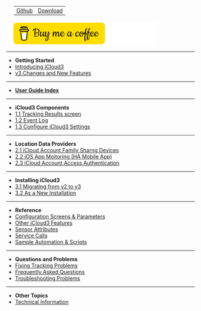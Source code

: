<nav>
  <table style="padding: 10px 0 5px 20px;">
    <tr>
      <td>
        <a href="https://github.com/gcobb321/icloud3_v3" class="button-base">Github</a>
      </td>
      <td>
        <a href="https://github.com/gcobb321/icloud3_v3/releases" class="button-base">Download</a>
      </td>
    </tr>
  </table>
</nav>

<a href="https://www.buymeacoffee.com/gcobb321" target="_blank"><img src="images/buymeacoffee-sidebar.png"/></a>


------
- **Getting Started**
- [Introducing iCloud3](chapters/0.1-introduction.md)
- [v3 Changes and New Features](chapters/0.2-change-log-v3.md)

------
- [**User Guide Index**](chapters/0.3-index.md)

------
- **iCloud3 Components**
- [1.1 Tracking Results screen](chapters/1.1-tracking-results-screen.md)
- [1.2 Event Log](chapters/1.2-event-log.md)
- [1.3 Configure iCloud3 Settings](chapters/1.3-configure-settings.md)

------
- **Location Data Providers**
- [2.1 iCloud Account Family Sharng Devices](chapters/2.1-icloud-account.md)
- [2.2 iOS App Moitoring (HA Mobile App)](chapters/2.3-ios-app.md)
- [2.3 iCloud Account Access Authentication](chapters/2.2-apple-id-verification.md)

------
- **Installing iCloud3**
- [3.1 Migrating from v2 to v3](chapters/3.1-migrating-v2-to-v3.md)
- [3.2 As a New Installation](chapters/3.2-installing-and-configuring.md)
  
------
- **Reference**
- [Configuration Screens & Parameters](chapters/7.1-config-parms.md)
- [Other iCloud3 Features](chapters/7.2-other-topics.md)
- [Sensor Attributes](chapters/7.3-attributes.md)
- [Service Calls](chapters/7.4-service-calls.md)
- [Sample Automation & Scripts](chapters/7.5-sample-automation-scripts.md)
  
------
- **Questions and Problems**
- [Fixing Tracking Problems](chapters/8.1-device-tracking-problems.md)
- [Frequently Asked Questions](chapters/8.2-frequently-asked-questions.md)
- [Troubleshooting Problems](chapters/8.3-troubleshooting-problems.md)
  
------
- **Other Topics**
- [Technical Information](chapters/9.1-tech-info.md)

